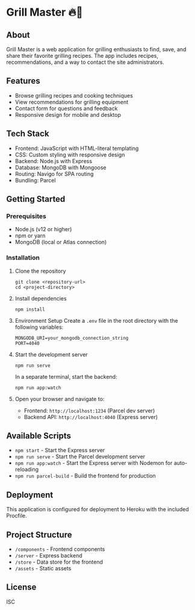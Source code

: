 # Grill Master 🔥🍖

## About
Grill Master is a web application for grilling enthusiasts to find, save, and share their favorite grilling recipes. The app includes recipes, recommendations, and a way to contact the site administrators.

## Features
- Browse grilling recipes and cooking techniques
- View recommendations for grilling equipment
- Contact form for questions and feedback
- Responsive design for mobile and desktop

## Tech Stack
- Frontend: JavaScript with HTML-literal templating
- CSS: Custom styling with responsive design
- Backend: Node.js with Express
- Database: MongoDB with Mongoose
- Routing: Navigo for SPA routing
- Bundling: Parcel

## Getting Started

### Prerequisites
- Node.js (v12 or higher)
- npm or yarn
- MongoDB (local or Atlas connection)

### Installation
1. Clone the repository
   ```
   git clone <repository-url>
   cd <project-directory>
   ```

2. Install dependencies
   ```
   npm install
   ```

3. Environment Setup
   Create a `.env` file in the root directory with the following variables:
   ```
   MONGODB_URI=your_mongodb_connection_string
   PORT=4040
   ```

4. Start the development server
   ```
   npm run serve
   ```

   In a separate terminal, start the backend:
   ```
   npm run app:watch
   ```

5. Open your browser and navigate to:
   - Frontend: `http://localhost:1234` (Parcel dev server)
   - Backend API: `http://localhost:4040` (Express server)

## Available Scripts
- `npm start` - Start the Express server
- `npm run serve` - Start the Parcel development server
- `npm run app:watch` - Start the Express server with Nodemon for auto-reloading
- `npm run parcel-build` - Build the frontend for production

## Deployment
This application is configured for deployment to Heroku with the included Procfile.

## Project Structure
- `/components` - Frontend components
- `/server` - Express backend
- `/store` - Data store for the frontend
- `/assets` - Static assets

## License
ISC

